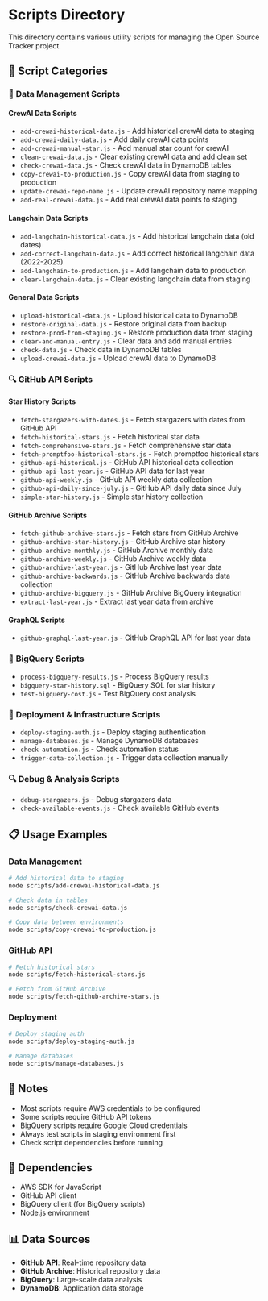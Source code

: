 # Scripts Directory

This directory contains various utility scripts for managing the Open Source Tracker project.

## 📁 Script Categories

### 🔧 **Data Management Scripts**

#### **CrewAI Data Scripts**
- `add-crewai-historical-data.js` - Add historical crewAI data to staging
- `add-crewai-daily-data.js` - Add daily crewAI data points
- `add-crewai-manual-star.js` - Add manual star count for crewAI
- `clean-crewai-data.js` - Clear existing crewAI data and add clean set
- `check-crewai-data.js` - Check crewAI data in DynamoDB tables
- `copy-crewai-to-production.js` - Copy crewAI data from staging to production
- `update-crewai-repo-name.js` - Update crewAI repository name mapping
- `add-real-crewai-data.js` - Add real crewAI data points to staging

#### **Langchain Data Scripts**
- `add-langchain-historical-data.js` - Add historical langchain data (old dates)
- `add-correct-langchain-data.js` - Add correct historical langchain data (2022-2025)
- `add-langchain-to-production.js` - Add langchain data to production
- `clear-langchain-data.js` - Clear existing langchain data from staging

#### **General Data Scripts**
- `upload-historical-data.js` - Upload historical data to DynamoDB
- `restore-original-data.js` - Restore original data from backup
- `restore-prod-from-staging.js` - Restore production data from staging
- `clear-and-manual-entry.js` - Clear data and add manual entries
- `check-data.js` - Check data in DynamoDB tables
- `upload-crewai-data.js` - Upload crewAI data to DynamoDB

### 🔍 **GitHub API Scripts**

#### **Star History Scripts**
- `fetch-stargazers-with-dates.js` - Fetch stargazers with dates from GitHub API
- `fetch-historical-stars.js` - Fetch historical star data
- `fetch-comprehensive-stars.js` - Fetch comprehensive star data
- `fetch-promptfoo-historical-stars.js` - Fetch promptfoo historical stars
- `github-api-historical.js` - GitHub API historical data collection
- `github-api-last-year.js` - GitHub API data for last year
- `github-api-weekly.js` - GitHub API weekly data collection
- `github-api-daily-since-july.js` - GitHub API daily data since July
- `simple-star-history.js` - Simple star history collection

#### **GitHub Archive Scripts**
- `fetch-github-archive-stars.js` - Fetch stars from GitHub Archive
- `github-archive-star-history.js` - GitHub Archive star history
- `github-archive-monthly.js` - GitHub Archive monthly data
- `github-archive-weekly.js` - GitHub Archive weekly data
- `github-archive-last-year.js` - GitHub Archive last year data
- `github-archive-backwards.js` - GitHub Archive backwards data collection
- `github-archive-bigquery.js` - GitHub Archive BigQuery integration
- `extract-last-year.js` - Extract last year data from archive

#### **GraphQL Scripts**
- `github-graphql-last-year.js` - GitHub GraphQL API for last year data

### 🔧 **BigQuery Scripts**
- `process-bigquery-results.js` - Process BigQuery results
- `bigquery-star-history.sql` - BigQuery SQL for star history
- `test-bigquery-cost.js` - Test BigQuery cost analysis

### 🚀 **Deployment & Infrastructure Scripts**
- `deploy-staging-auth.js` - Deploy staging authentication
- `manage-databases.js` - Manage DynamoDB databases
- `check-automation.js` - Check automation status
- `trigger-data-collection.js` - Trigger data collection manually

### 🔍 **Debug & Analysis Scripts**
- `debug-stargazers.js` - Debug stargazers data
- `check-available-events.js` - Check available GitHub events

## 📋 **Usage Examples**

### **Data Management**
```bash
# Add historical data to staging
node scripts/add-crewai-historical-data.js

# Check data in tables
node scripts/check-crewai-data.js

# Copy data between environments
node scripts/copy-crewai-to-production.js
```

### **GitHub API**
```bash
# Fetch historical stars
node scripts/fetch-historical-stars.js

# Fetch from GitHub Archive
node scripts/fetch-github-archive-stars.js
```

### **Deployment**
```bash
# Deploy staging auth
node scripts/deploy-staging-auth.js

# Manage databases
node scripts/manage-databases.js
```

## 📝 **Notes**

- Most scripts require AWS credentials to be configured
- Some scripts require GitHub API tokens
- BigQuery scripts require Google Cloud credentials
- Always test scripts in staging environment first
- Check script dependencies before running

## 🔧 **Dependencies**

- AWS SDK for JavaScript
- GitHub API client
- BigQuery client (for BigQuery scripts)
- Node.js environment

## 📊 **Data Sources**

- **GitHub API**: Real-time repository data
- **GitHub Archive**: Historical repository data
- **BigQuery**: Large-scale data analysis
- **DynamoDB**: Application data storage 